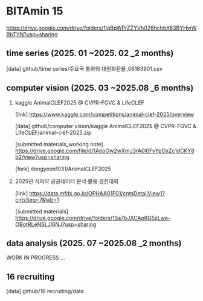 # BITAmin 15
https://drive.google.com/drive/folders/1iqBpWPrZZYVh026hchbX63BYHwWBbTYN?usp=sharing
## time series (2025. 01 ~2025. 02 _2 months)
[data] github/time series/주요국 통화의 대원화환율_06183901.csv

## computer vision (2025. 03 ~2025.08 _6 months)
1. kaggle AnimalCLEF2025 @ CVPR-FGVC & LifeCLEF

   [link] https://www.kaggle.com/competitions/animal-clef-2025/overview

   [data] github/computer vision/kaggle AnimalCLEF2025 @ CVPR-FGVC & LifeCLEF/animal-clef-2025.zip

   [submitted materials_working note] https://drive.google.com/file/d/1AeoOw2wXmJ3rA0l0FvYpOxZc1dCKY8b2/view?usp=sharing

   [fork] dongyeon1031/AnimalCLEF2025
3. 2025년 식의약 공공데이터 분석·활용 경진대회
   
   [link] https://data.mfds.go.kr/OPHAA01F01/cntsDetailView1?cntsSeq=7&tab=1

   [submitted materials] https://drive.google.com/drive/folders/1Sa7bJXCApKG5zLwe-OBotRLeNSLJI6NJ?usp=sharing
## data analysis (2025. 07 ~2025.08 _2 months)
WORK IN PROGRESS ...

## 16 recruiting
[data] github/16 recruiting/data

